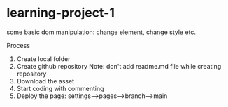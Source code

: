 # learning-project-1
some basic dom manipulation: change element, change style etc.

Process
1. Create local folder
2. Create github repository
    Note: don't add readme.md file while creating repository
3. Download the asset
4. Start coding with commenting
5. Deploy the page: settings-->pages-->branch-->main